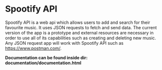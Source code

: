 # Spootify API

Spootify API is a web api which allows users to add and search for their favourite music. It uses JSON requests to fetch and send data. The current version of the app is a prototype and external resources are necessary in order to use all of its capabilities such as creating and deleting new music. Any JSON request app will work with Spootify API such as https://www.postman.com/. 

<b>Documentation can be found inside dir: documentation/documentation.html</b>
